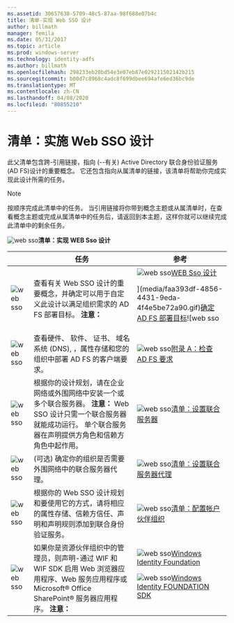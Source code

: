 ```yaml
---
ms.assetid: 30657638-5709-48c5-87aa-98f688e07b4c
title: 清单-实现 Web SSO 设计
author: billmath
manager: femila
ms.date: 05/31/2017
ms.topic: article
ms.prod: windows-server
ms.technology: identity-adfs
ms.author: billmath
ms.openlocfilehash: 298233eb20bd54e3e07eb87e029211502142b215
ms.sourcegitcommit: b00d7c8968c4adc8f699dbee694afe6ed36bc9de
ms.translationtype: MT
ms.contentlocale: zh-CN
ms.lasthandoff: 04/08/2020
ms.locfileid: "80855210"
---
```

# <a name="checklist-implementing-a-web-sso-design"></a>清单：实施 Web SSO 设计

此父清单包含跨\-引用链接，指向 \(\-\-有关\) Active Directory 联合身份验证服务 \(AD FS\)设计的重要概念。 它还包含指向从属清单的链接，该清单将帮助你完成实现此设计所需的任务。  
  
> [!NOTE]  
> 按顺序完成此清单中的任务。 当引用链接将你带到概念主题或从属清单时，在查看概念主题或完成从属清单中的任务后，请返回到本主题，这样你就可以继续完成此清单中的剩余任务。  
  
![web sso](media/2b05dce3-938f-4168-9b8f-1f4398cbdb9b.gif)**清单：实现 WEB Sso 设计**  
  
||任务|参考|  
|-|--------|-------------|  
|![web sso](media/icon_checkboxo.gif)|查看有关 Web SSO 设计的重要概念，并确定可以用于自定义此设计以满足组织需求的 AD FS 部署目标。 **注意：**|![web sso](media/faa393df-4856-4431-9eda-4f4e5be72a90.gif)[WEB Sso 设计](https://technet.microsoft.com/library/dd807033.aspx)<p>](media/faa393df-4856-4431-9eda-4f4e5be72a90.gif)[确定 AD FS 部署目标](https://technet.microsoft.com/library/dd807053.aspx)![web sso|  
|![web sso](media/icon_checkboxo.gif)|查看硬件、 软件、 证书、 域名系统 \(DNS\), ，属性存储和您的组织中部署 AD FS 的客户端要求。|![web sso](media/faa393df-4856-4431-9eda-4f4e5be72a90.gif)[附录 A：检查 AD FS 要求](https://technet.microsoft.com/library/ff678034.aspx)|  
|![web sso](media/icon_checkboxo.gif)|根据你的设计规划，请在企业网络或外围网络中安装一个或多个联合服务器。 **注意：** Web SSO 设计只需一个联合服务器就能成功运行。 单个联合服务器在声明提供方角色和信赖方角色中起作用。|![web sso](media/bc6cea1a-1c6c-4124-8c8f-1df5adfe8c88.gif)[清单：设置联合服务器](Checklist--Setting-Up-a-Federation-Server.md)|  
|![web sso](media/icon_checkboxo.gif)|\(可选\) 确定你的组织是否需要外围网络中的联合服务器代理。|![web sso](media/bc6cea1a-1c6c-4124-8c8f-1df5adfe8c88.gif)[清单：设置联合服务器代理](Checklist--Setting-Up-a-Federation-Server-Proxy.md)|  
|![web sso](media/icon_checkboxo.gif)|根据你的 Web SSO 设计规划和要使用它的方式，请将相应的属性存储、信赖方信任、声明和声明规则添加到联合身份验证服务。|![web sso](media/bc6cea1a-1c6c-4124-8c8f-1df5adfe8c88.gif)[清单：配置帐户伙伴组织](Checklist--Configuring-the-Account-Partner-Organization.md)|  
|![web sso](media/icon_checkboxo.gif)|如果你是资源伙伴组织中的管理员，则声明\-通过 WIF 和 WIF SDK 启用 Web 浏览器应用程序、Web 服务应用程序或 Microsoft&reg; Office SharePoint&reg; 服务器应用程序。 **注意：**|![web sso](media/faa393df-4856-4431-9eda-4f4e5be72a90.gif)[Windows Identity Foundation](https://go.microsoft.com/fwlink/?LinkId=122266)<p>![web sso](media/faa393df-4856-4431-9eda-4f4e5be72a90.gif)[Windows Identity FOUNDATION SDK](https://go.microsoft.com/fwlink/?LinkId=122266)| 
